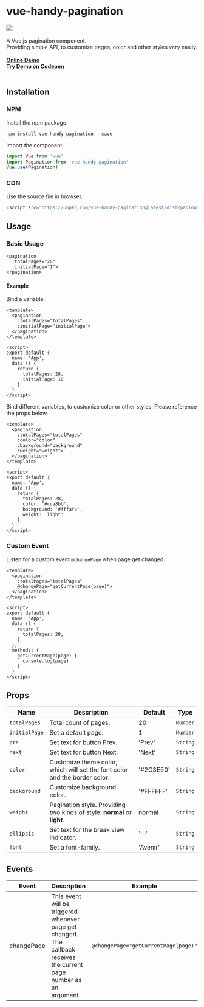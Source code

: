 # vue-handy-pagination
[![](https://img.shields.io/badge/npm-v0.1.7-green)](https://www.npmjs.com/package/vue-handy-pagination)
<br>
<br>
A Vue.js pagination component.<br>
Providing simple API, to customize pages, color and other styles very easily.<br>
<br>
**[Online Demo](https://chelseachel.github.io/vue-handy-pagination/)** <br>
**[Try Demo on Codepen](https://codepen.io/chelseachel/pen/MWKymmO/)** <br>
<br>

## Installation
### NPM
Install the npm package.
```
npm install vue-handy-pagination --save
```
Import the component. 
```js
import Vue from 'vue'
import Pagination from 'vue-handy-pagination'
Vue.use(Pagination)
```
### CDN
Use the source file in browser.
```js
<script src="https://unpkg.com/vue-handy-pagination@latest/dist/pagination.js"></script>
```
## Usage
### Basic Usage
```vue
<pagination 
  :totalPages="28"
  :initialPage="1">
</pagination>
```
#### Example
Bind a variable.
```vue
<template>
  <pagination 
    :totalPages="totalPages"
    :initialPage="initialPage">
  </pagination>
</template>

<script>
export default {
  name: 'App',
  data () {
    return {
      totalPages: 28,
      initialPage: 10
    }
  }
</script>
```
Bind different variables, to customize color or other styles. Please reference the props below. <br>
```vue
<template>
  <pagination 
    :totalPages="totalPages"
    :color="color"
    :background="background"
    :weight="weight">
  </pagination>
</template>

<script>
export default {
  name: 'App',
  data () {
    return {
      totalPages: 28,
      color: '#cca8bb',
      background: '#fffafa',
      weight: 'light'
    }
  }
</script>
```
### Custom Event
Listen for a custom event ```@changePage``` when page get changed.
```vue
<template>
  <pagination 
    :totalPages="totalPages"
    @changePage="getCurrentPage(page)">
  </pagination>
</template>

<script>
export default {
  name: 'App',
  data () {
    return {
      totalPages: 28,
    }
  },
  methods: {
    getCurrentPage(page) {
      console.log(page)
    }
  }
</script>
```
## Props
Name | Description | Default | Type 
-|-|-|-
```totalPages``` | Total count of pages. | 20 | ```Number``` 
```initialPage``` | Set a default page. | 1 | ```Number``` 
```pre``` | Set text for button Prev. | 'Prev' | ```String``` 
```next``` | Set text for button Next. | 'Next' | ```String``` 
```color``` | Customize theme color, which will set the font color and the border color. | '#2C3E50' | ```String``` 
```background``` | Customize background color. | '#FFFFFF' | ```String``` 
```weight``` | Pagination style. Providing two kinds of style: **normal** or **light**. | normal| ```String``` 
```ellipsis``` | Set text for the break view indicator. | '···' | ```String``` 
```font``` | Set a font-family. | 'Avenir' | ```String``` 

## Events
Event |Description | Example
-|-|-
changePage | This event will be triggered whenever page get changed. <br>The callback receives the current page number as an argument. | ```@changePage="getCurrentPage(page)"```

